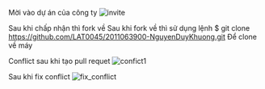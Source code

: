 Mời vào dự án của công ty
![invite](https://github.com/NDK-ITer/2011063900-NguyenDuyKhuong/assets/116535990/12fcbcf8-40fe-4d6d-bc5d-29d497cf566e)

Sau khi chấp nhận thì fork về
Sau khi fork về thì sử dụng lệnh
$ git clone https://github.com/LAT0045/2011063900-NguyenDuyKhuong.git
Để clone về máy

Conflict sau khi tạo pull requet
![confict1](https://github.com/NDK-ITer/2011063900-NguyenDuyKhuong/assets/116535990/ca276015-29fb-46cb-9591-0508d339f408)

Sau khi fix conflict
![fix_conflict](https://github.com/NDK-ITer/2011063900-NguyenDuyKhuong/assets/116535990/919fd8d9-8ff3-4450-aed6-3bea65ada571)
